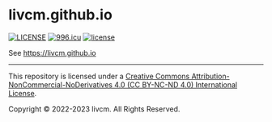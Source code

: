 # livcm.github.io

[![LICENSE](https://img.shields.io/badge/license-Anti%20996-blue.svg)](https://github.com/996icu/996.ICU/blob/master/LICENSE) [![996.icu](https://img.shields.io/badge/link-996.icu-red.svg)](https://996.icu) [![license](https://i.creativecommons.org/l/by-nc-nd/4.0/88x31.png)](http://creativecommons.org/licenses/by-nc-nd/4.0/)

See <https://livcm.github.io>

------

This repository is licensed under a [Creative Commons Attribution-NonCommercial-NoDerivatives 4.0 (CC BY-NC-ND 4.0) International License](http://creativecommons.org/licenses/by-nc-nd/4.0/).

Copyright &copy; 2022-2023 livcm. All Rights Reserved.
